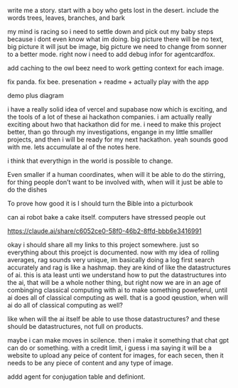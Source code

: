write me a story. start with a boy who gets lost in the desert. include the words trees, leaves, branches, and bark


my mind is racing so i need to settle down and pick out my baby steps because i dont even know what im doing.
big picture there will be no text, big picture it will jsut be image, big picture we need to change from sonner to a better mode. 
right now i need to add debug infor for agentcardfox.



add caching to the owl
beez need to work
getting context for each image.

fix panda.
fix bee.
presenation + readme + actually play with the app


demo plus diagram

i have a really solid idea of vercel and supabase now which is exciting, and the tools of a lot of these ai hackathon companies. i am actually really exciting about hwo that hackathon did for me. i need to make this project better, than go through my investigations, engange in my little smalller projects, and then i will be ready for my next hackathon. yeah sounds good with me. lets accumulate al of the notes here. 

i think that everythign in the world is possible to change.

Even smaller if a human coordinates, when will it be able to do the stirring, for thing people don’t want to be involved with, when will it just be able to do the dishes

To prove how good it is I should turn the Bible into a picturbook

can ai robot bake a cake itself.
computers have stressed people out

https://claude.ai/share/c6052ce0-58f0-46b2-8ffd-bbb6e3416991


okay i should share all my links to this project somewhere. just so everything about this proejct is documented. now with my idea of rolling averages, rag sounds very unique, im basically doing a log first search accurately and rag is like a hashmap. they are kind of like the datastructures of ai. this is ata least unti we understand how to put the datastructures into the ai, that will be a whole nother thing, but right now we are in an age of combinging classical computing with ai to make something poweferul, until ai does all of classical computing as well. that is a good qeustion, when will ai do all of classical computing as well?

like when will the ai itself be able to use those datastructures? and these should be datastructures, not full on products.

maybe i can make moves in scilence. then i make it something that chat gpt can do or something. with a credit limit, i guess i ma saying it will be a website to upload any peice of content for images, for each secen, then it needs to be any piece of content and any type of image. 


addd agent for conjugation table and definiont.